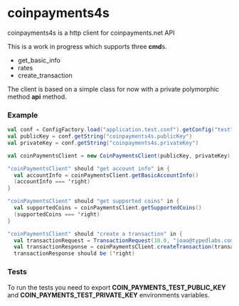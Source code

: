 # coinpayments4s

coinpayments4s is a http client for coinpayments.net API

This is a work in progress which supports three **cmd**s.

* get_basic_info
* rates
* create_transaction

The client is based on a simple class for now with a private polymorphic method **api** method.

### Example

~~~scala
val conf = ConfigFactory.load("application.test.conf").getConfig("test")
val publicKey = conf.getString("coinpayments4s.publicKey")
val privateKey = conf.getString("coinpayments4s.privateKey")

val coinPaymentsClient = new CoinPaymentsClient(publicKey, privateKey)

"coinPaymentsClient" should "get account info" in {  
  val accountInfo = coinPaymentsClient.getBasicAccountInfo()    
  (accountInfo === 'right)
}

"coinPaymentsClient" should "get supported coins" in {  
  val supportedCoins = coinPaymentsClient.getSupportedCoins()    
  (supportedCoins === 'right)
}

"coinPaymentsClient" should "create a transaction" in {  
  val transactionRequest = TransactionRequest(10.0, "joao@typedlabs.com")
  val transactionResponse = coinPaymentsClient.createTransaction(transactionRequest)
  transactionResponse should be ('right)
~~~

### Tests
To run the tests you need to export **COIN_PAYMENTS_TEST_PUBLIC_KEY** and **COIN_PAYMENTS_TEST_PRIVATE_KEY** environments variables.
